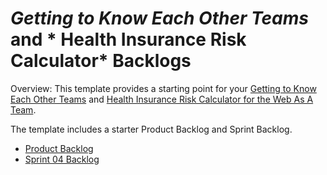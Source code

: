 # *Getting to Know Each Other Teams* and * Health Insurance Risk Calculator* Backlogs 

Overview: This template provides a starting point for your [Getting to Know Each Other Teams](https://www.lewisuniversity.org/activity/getting-to-know-each-other-teams) and
[Health Insurance Risk Calculator for the Web As A Team](https://www.lewisuniversity.org/activity/health-risk-calculator-team-web). 

The template includes a starter Product Backlog and Sprint Backlog.
- [Product Backlog](backlog.md)
- [Sprint 04 Backlog](sprint-04-backlog.md)
